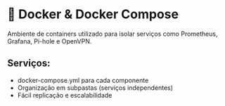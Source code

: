 # 🐳 Docker & Docker Compose

Ambiente de containers utilizado para isolar serviços como Prometheus, Grafana, Pi-hole e OpenVPN.

## Serviços:
- docker-compose.yml para cada componente
- Organização em subpastas (serviços independentes)
- Fácil replicação e escalabilidade
